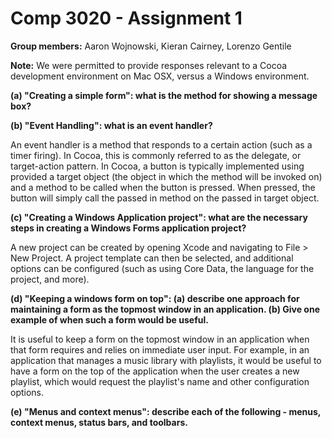 Comp 3020 - Assignment 1
========================

**Group members:** Aaron Wojnowski, Kieran Cairney, Lorenzo Gentile

**Note:** We were permitted to provide responses relevant to a Cocoa development environment on Mac OSX, versus a Windows environment.

**(a) "Creating a simple form": what is the method for showing a message box?**



**(b) "Event Handling": what is an event handler?**

An event handler is a method that responds to a certain action (such as a timer firing). In Cocoa, this is commonly referred to as the delegate, or target-action pattern. In Cocoa, a button is typically implemented using provided a target object (the object in which the method will be invoked on) and a method to be called when the button is pressed. When pressed, the button will simply call the passed in method on the passed in target object.

**(c) "Creating a Windows Application project": what are the necessary steps in creating a Windows Forms application project?**

A new project can be created by opening Xcode and navigating to File > New Project. A project template can then be selected, and additional options can be configured (such as using Core Data, the language for the project, and more).

**(d) "Keeping a windows form on top": (a) describe one approach for maintaining a form as the topmost window in an application. (b) Give one example of when such a form would be useful.**

It is useful to keep a form on the topmost window in an application when that form requires and relies on immediate user input. For example, in an application that manages a music library with playlists, it would be useful to have a form on the top of the application when the user creates a new playlist, which would request the playlist's name and other configuration options.

**(e) "Menus and context menus": describe each of the following - menus, context menus, status bars, and toolbars.**

